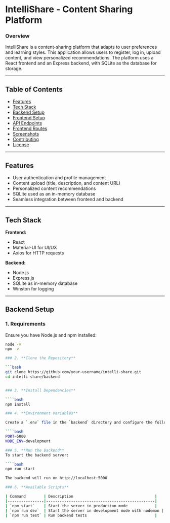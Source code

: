 # **IntelliShare - Content Sharing Platform**

### Overview

IntelliShare is a content-sharing platform that adapts to user preferences and learning styles. This application allows users to register, log in, upload content, and view personalized recommendations. The platform uses a React frontend and an Express backend, with SQLite as the database for storage.

---

## **Table of Contents**

- [Features](#features)
- [Tech Stack](#tech-stack)
- [Backend Setup](#backend-setup)
- [Frontend Setup](#frontend-setup)
- [API Endpoints](#api-endpoints)
- [Frontend Routes](#frontend-routes)
- [Screenshots](#screenshots)
- [Contributing](#contributing)
- [License](#license)

---

## **Features**

- User authentication and profile management
- Content upload (title, description, and content URL)
- Personalized content recommendations
- SQLite used as an in-memory database
- Seamless integration between frontend and backend

---

## **Tech Stack**

**Frontend:**

- React
- Material-UI for UI/UX
- Axios for HTTP requests

**Backend:**

- Node.js
- Express.js
- SQLite as in-memory database
- Winston for logging

---

## **Backend Setup**

### 1. **Requirements**

Ensure you have Node.js and npm installed:

`````bash
node -v
npm -v

### 2. **Clone the Repository**

```bash
git clone https://github.com/your-username/intelli-share.git
cd intelli-share/backend


### 3. **Install Dependencies**

````bash
npm install

### 4. **Environment Variables**

Create a `.env` file in the `backend` directory and configure the following variables:

````bash
PORT=5000
NODE_ENV=development

### 5. **Run the Backend**
To start the backend server:

````bash
npm run start

The backend will run on http://localhost:5000

### 6. **Available Scripts**

| Command        | Description                                    |
|----------------|------------------------------------------------|
| `npm start`    | Start the server in production mode            |
| `npm run dev`  | Start the server in development mode with nodemon |
| `npm run test` | Run backend tests                              |

`````
